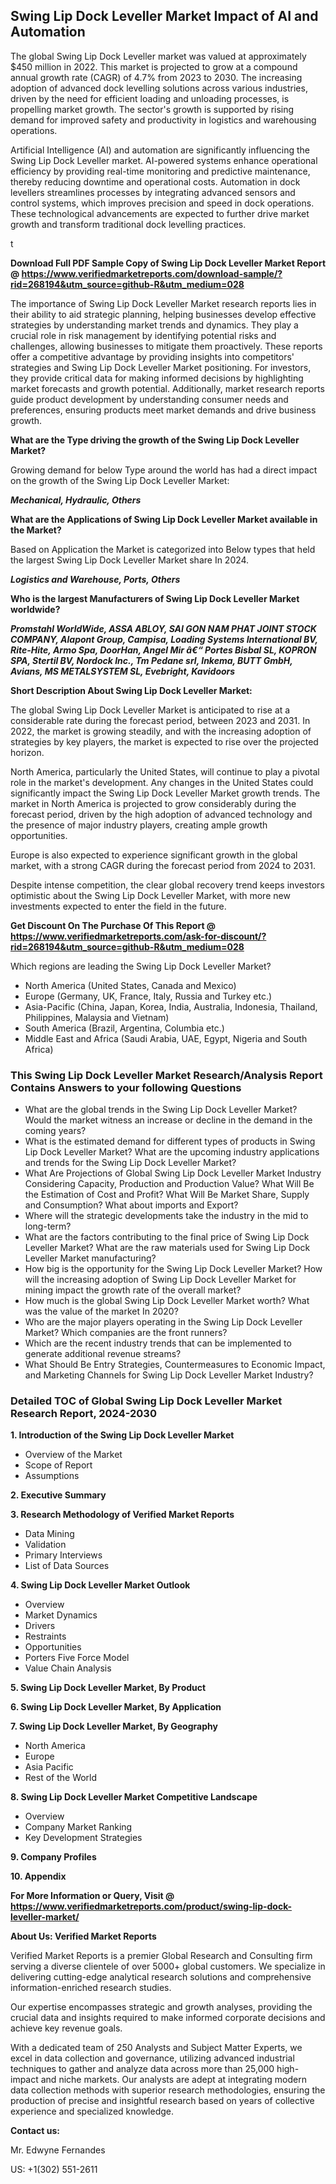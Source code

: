 <h2>Swing Lip Dock Leveller Market Impact of AI and Automation</h2><p>The global Swing Lip Dock Leveller market was valued at approximately $450 million in 2022. This market is projected to grow at a compound annual growth rate (CAGR) of 4.7% from 2023 to 2030. The increasing adoption of advanced dock levelling solutions across various industries, driven by the need for efficient loading and unloading processes, is propelling market growth. The sector's growth is supported by rising demand for improved safety and productivity in logistics and warehousing operations.</p><p>Artificial Intelligence (AI) and automation are significantly influencing the Swing Lip Dock Leveller market. AI-powered systems enhance operational efficiency by providing real-time monitoring and predictive maintenance, thereby reducing downtime and operational costs. Automation in dock levellers streamlines processes by integrating advanced sensors and control systems, which improves precision and speed in dock operations. These technological advancements are expected to further drive market growth and transform traditional dock levelling practices.</p>t</p><p id="" class=""><strong>Download Full PDF Sample Copy of Swing Lip Dock Leveller Market Report @ <a href="https://www.verifiedmarketreports.com/download-sample/?rid=268194&utm_source=github-R&utm_medium=028" target="_blank">https://www.verifiedmarketreports.com/download-sample/?rid=268194&utm_source=github-R&utm_medium=028</a></strong></p><p>The importance of&nbsp;Swing Lip Dock Leveller Market research reports lies in their ability to aid strategic planning, helping businesses develop effective strategies by understanding market trends and dynamics. They play a crucial role in risk management by identifying potential risks and challenges, allowing businesses to mitigate them proactively. These reports offer a competitive advantage by providing insights into competitors' strategies and Swing Lip Dock Leveller Market positioning. For investors, they provide critical data for making informed decisions by highlighting market forecasts and growth potential. Additionally, market research reports guide product development by understanding consumer needs and preferences, ensuring products meet market demands and drive business growth.</p><p><strong>What are the&nbsp;Type driving the growth of the Swing Lip Dock Leveller Market?</strong></p><p id="" class="">Growing demand for below Type around the world has had a direct impact on the growth of the Swing Lip Dock Leveller Market:</p><em><strong>Mechanical, Hydraulic, Others</strong></em></p><strong>What are the&nbsp;Applications&nbsp;of Swing Lip Dock Leveller Market available in the Market?</strong></p><p id="" class="">Based on Application the Market is categorized into Below types that held the largest Swing Lip Dock Leveller Market share In 2024.</p><em><strong>Logistics and Warehouse, Ports, Others</strong></em></p><strong>Who is the largest Manufacturers of Swing Lip Dock Leveller Market worldwide?</strong></p><p><em><strong>Promstahl WorldWide, ASSA ABLOY, SAI GON NAM PHAT JOINT STOCK COMPANY, Alapont Group, Campisa, Loading Systems International BV, Rite-Hite, Armo Spa, DoorHan, Angel Mir â€“ Portes Bisbal SL, KOPRON SPA, Stertil BV, Nordock Inc., Tm Pedane srl, Inkema, BUTT GmbH, Avians, MS METALSYSTEM SL, Evebright, Kavidoors</strong></em></p><p id="" class=""><strong>Short Description About Swing Lip Dock Leveller Market:</strong></p><p>The global Swing Lip Dock Leveller Market is anticipated to rise at a considerable rate during the forecast period, between 2023 and 2031. In 2022, the market is growing steadily, and with the increasing adoption of strategies by key players, the market is expected to rise over the projected horizon.</p><p>North America, particularly the United States, will continue to play a pivotal role in the market's development. Any changes in the United States could significantly impact the Swing Lip Dock Leveller Market growth trends. The market in North America is projected to grow considerably during the forecast period, driven by the high adoption of advanced technology and the presence of major industry players, creating ample growth opportunities.</p><p>Europe is also expected to experience significant growth in the global market, with a strong CAGR during the forecast period from 2024 to 2031.</p><p>Despite intense competition, the clear global recovery trend keeps investors optimistic about the Swing Lip Dock Leveller Market, with more new investments expected to enter the field in the future.</p><p id="" class=""><strong>Get Discount On The Purchase Of This Report @ <a href="https://www.verifiedmarketreports.com/ask-for-discount/?rid=268194&utm_source=github-R&utm_medium=028" target="_blank">https://www.verifiedmarketreports.com/ask-for-discount/?rid=268194&utm_source=github-R&utm_medium=028</a></strong></p>Which regions are leading the Swing Lip Dock Leveller Market?</p><ul><li>North America (United States, Canada and Mexico)</li><li>Europe (Germany, UK, France, Italy, Russia and Turkey etc.)</li><li>Asia-Pacific (China, Japan, Korea, India, Australia, Indonesia, Thailand, Philippines, Malaysia and Vietnam)</li><li>South America (Brazil, Argentina, Columbia etc.)</li><li>Middle East and Africa (Saudi Arabia, UAE, Egypt, Nigeria and South Africa)</li></ul><h3 id="" class="">This Swing Lip Dock Leveller Market Research/Analysis Report Contains Answers to your following Questions</h3><ul><li>What are the global trends in the Swing Lip Dock Leveller Market? Would the market witness an increase or decline in the demand in the coming years?</li><li>What is the estimated demand for different types of products in Swing Lip Dock Leveller Market? What are the upcoming industry applications and trends for the Swing Lip Dock Leveller Market?</li><li>What Are Projections of Global Swing Lip Dock Leveller Market Industry Considering Capacity, Production and Production Value? What Will Be the Estimation of Cost and Profit? What Will Be Market Share, Supply and Consumption? What about imports and Export?</li><li>Where will the strategic developments take the industry in the mid to long-term?</li><li>What are the factors contributing to the final price of Swing Lip Dock Leveller Market? What are the raw materials used for Swing Lip Dock Leveller Market manufacturing?</li><li>How big is the opportunity for the Swing Lip Dock Leveller Market? How will the increasing adoption of Swing Lip Dock Leveller Market for mining impact the growth rate of the overall market?</li><li>How much is the global Swing Lip Dock Leveller Market worth? What was the value of the market In 2020?</li><li>Who are the major players operating in the Swing Lip Dock Leveller Market? Which companies are the front runners?</li><li>Which are the recent industry trends that can be implemented to generate additional revenue streams?</li><li>What Should Be Entry Strategies, Countermeasures to Economic Impact, and Marketing Channels for Swing Lip Dock Leveller Market Industry?</li></ul><h3 id="" class="">Detailed TOC of Global Swing Lip Dock Leveller Market Research Report, 2024-2030</h3><p id="" class=""><strong>1. Introduction of the Swing Lip Dock Leveller Market</strong></p><ul><li>Overview of the Market</li><li>Scope of Report</li><li>Assumptions</li></ul><p id="" class=""><strong>2. Executive Summary</strong></p><p id="" class=""><strong>3. Research Methodology of Verified Market Reports</strong></p><ul><li>Data Mining</li><li>Validation</li><li>Primary Interviews</li><li>List of Data Sources</li></ul><p id="" class=""><strong>4. Swing Lip Dock Leveller Market Outlook</strong></p><ul><li>Overview</li><li>Market Dynamics</li><li>Drivers</li><li>Restraints</li><li>Opportunities</li><li>Porters Five Force Model</li><li>Value Chain Analysis</li></ul><p id="" class=""><strong>5. Swing Lip Dock Leveller Market, By Product</strong></p><p id="" class=""><strong>6. Swing Lip Dock Leveller Market, By Application</strong></p><p id="" class=""><strong>7. Swing Lip Dock Leveller Market, By Geography</strong></p><ul><li>North America</li><li>Europe</li><li>Asia Pacific</li><li>Rest of the World</li></ul><p id="" class=""><strong>8. Swing Lip Dock Leveller Market Competitive Landscape</strong></p><ul><li>Overview</li><li>Company Market Ranking</li><li>Key Development Strategies</li></ul><p id="" class=""><strong>9. Company Profiles</strong></p><p id="" class=""><strong>10. Appendix</strong></p><p id="" class=""><strong>For More Information or Query, Visit @ <a href="https://www.verifiedmarketreports.com/product/swing-lip-dock-leveller-market/" target="_blank">https://www.verifiedmarketreports.com/product/swing-lip-dock-leveller-market/</a></strong></p><p id="" class=""><strong>About Us: Verified Market Reports</strong></p><p id="" class="">Verified Market Reports is a premier Global Research and Consulting firm serving a diverse clientele of over 5000+ global customers. We specialize in delivering cutting-edge analytical research solutions and comprehensive information-enriched research studies.</p><p id="" class="">Our expertise encompasses strategic and growth analyses, providing the crucial data and insights required to make informed corporate decisions and achieve key revenue goals.</p><p id="" class="">With a dedicated team of 250 Analysts and Subject Matter Experts, we excel in data collection and governance, utilizing advanced industrial techniques to gather and analyze data across more than 25,000 high-impact and niche markets. Our analysts are adept at integrating modern data collection methods with superior research methodologies, ensuring the production of precise and insightful research based on years of collective experience and specialized knowledge.</p><p id="" class=""><strong>Contact us:</strong></p><p id="" class="">Mr. Edwyne Fernandes</p><p id="" class="">US: +1(302) 551-2611</p>